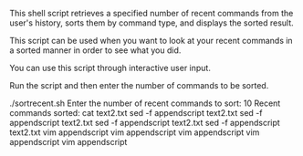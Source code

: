 This shell script retrieves a specified number of recent commands from the user's history, sorts them by command type, and displays the sorted result.

This script can be used when you want to look at your recent commands in a sorted manner in order to see what you did.

You can use this script through interactive user input.

Run the script and then enter the number of commands to be sorted.

./sortrecent.sh 
Enter the number of recent commands to sort: 10
Recent commands sorted:
cat text2.txt
sed -f appendscript text2.txt
sed -f appendscript text2.txt
sed -f appendscript text2.txt
sed -f appendscript text2.txt
vim appendscript
vim appendscript
vim appendscript
vim appendscript
vim appendscript
